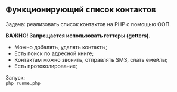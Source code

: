 ## Функционирующий список контактов

Задача: реализовать список контактов на PHP с помощью ООП.
 
**ВАЖНО! Запрещается использовать геттеры (getters).**

* Можно добалять, удалять контакты;
* Есть поиск по адресной книге;
* Контактам можно звонить, отправлять SMS, слать емейлы;
* Есть протоколирование;

Запуск:  
`php runme.php`
